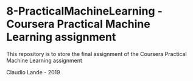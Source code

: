 # 8-PracticalMachineLearning - Coursera Practical Machine Learning assignment
This repository is to store the final assignment of the Coursera Practical Machine Learning assignment

Claudio Lande - 2019
